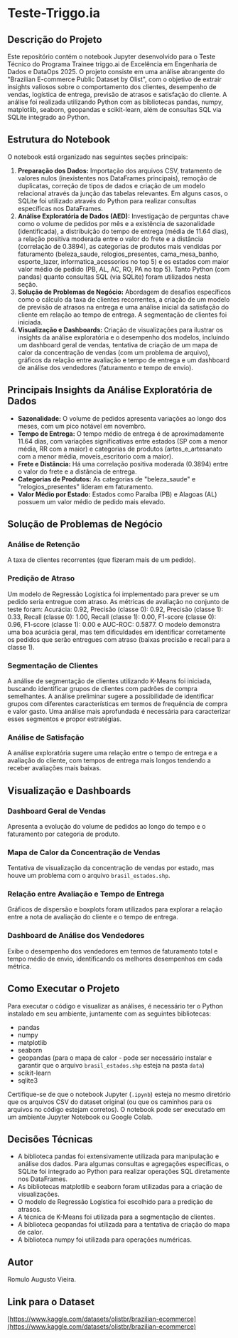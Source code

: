 # Teste-Triggo.ia

## Descrição do Projeto

Este repositório contém o notebook Jupyter desenvolvido para o Teste Técnico do Programa Trainee triggo.ai de Excelência em Engenharia de Dados e DataOps 2025. O projeto consiste em uma análise abrangente do "Brazilian E-commerce Public Dataset by Olist", com o objetivo de extrair insights valiosos sobre o comportamento dos clientes, desempenho de vendas, logística de entrega, previsão de atrasos e satisfação do cliente. A análise foi realizada utilizando Python com as bibliotecas pandas, numpy, matplotlib, seaborn, geopandas e scikit-learn, além de consultas SQL via SQLite integrado ao Python.

## Estrutura do Notebook

O notebook está organizado nas seguintes seções principais:

1.  **Preparação dos Dados:** Importação dos arquivos CSV, tratamento de valores nulos (inexistentes nos DataFrames principais), remoção de duplicatas, correção de tipos de dados e criação de um modelo relacional através da junção das tabelas relevantes. Em alguns casos, o SQLite foi utilizado através do Python para realizar consultas específicas nos DataFrames.
2.  **Análise Exploratória de Dados (AED):** Investigação de perguntas chave como o volume de pedidos por mês e a existência de sazonalidade (identificada), a distribuição do tempo de entrega (média de 11.64 dias), a relação positiva moderada entre o valor do frete e a distância (correlação de 0.3894), as categorias de produtos mais vendidas por faturamento (beleza\_saude, relogios\_presentes, cama\_mesa\_banho, esporte\_lazer, informatica\_acessorios no top 5) e os estados com maior valor médio de pedido (PB, AL, AC, RO, PA no top 5). Tanto Python (com pandas) quanto consultas SQL (via SQLite) foram utilizados nesta seção.
3.  **Solução de Problemas de Negócio:** Abordagem de desafios específicos como o cálculo da taxa de clientes recorrentes, a criação de um modelo de previsão de atrasos na entrega e uma análise inicial da satisfação do cliente em relação ao tempo de entrega. A segmentação de clientes foi iniciada.
4.  **Visualização e Dashboards:** Criação de visualizações para ilustrar os insights da análise exploratória e o desempenho dos modelos, incluindo um dashboard geral de vendas, tentativa de criação de um mapa de calor da concentração de vendas (com um problema de arquivo), gráficos da relação entre avaliação e tempo de entrega e um dashboard de análise dos vendedores (faturamento e tempo de envio).

## Principais Insights da Análise Exploratória de Dados

* **Sazonalidade:** O volume de pedidos apresenta variações ao longo dos meses, com um pico notável em novembro.
* **Tempo de Entrega:** O tempo médio de entrega é de aproximadamente 11.64 dias, com variações significativas entre estados (SP com a menor média, RR com a maior) e categorias de produtos (artes\_e\_artesanato com a menor média, moveis\_escritorio com a maior).
* **Frete e Distância:** Há uma correlação positiva moderada (0.3894) entre o valor do frete e a distância de entrega.
* **Categorias de Produtos:** As categorias de "beleza\_saude" e "relogios\_presentes" lideram em faturamento.
* **Valor Médio por Estado:** Estados como Paraíba (PB) e Alagoas (AL) possuem um valor médio de pedido mais elevado.

## Solução de Problemas de Negócio

### Análise de Retenção

A taxa de clientes recorrentes (que fizeram mais de um pedido).

### Predição de Atraso

Um modelo de Regressão Logística foi implementado para prever se um pedido seria entregue com atraso. As métricas de avaliação no conjunto de teste foram: Acurácia: 0.92, Precisão (classe 0): 0.92, Precisão (classe 1): 0.33, Recall (classe 0): 1.00, Recall (classe 1): 0.00, F1-score (classe 0): 0.96, F1-score (classe 1): 0.00 e AUC-ROC: 0.5877. O modelo demonstra uma boa acurácia geral, mas tem dificuldades em identificar corretamente os pedidos que serão entregues com atraso (baixas precisão e recall para a classe 1).

### Segmentação de Clientes

A análise de segmentação de clientes utilizando K-Means foi iniciada, buscando identificar grupos de clientes com padrões de compra semelhantes. A análise preliminar sugere a possibilidade de identificar grupos com diferentes características em termos de frequência de compra e valor gasto. Uma análise mais aprofundada é necessária para caracterizar esses segmentos e propor estratégias.

### Análise de Satisfação

A análise exploratória sugere uma relação entre o tempo de entrega e a avaliação do cliente, com tempos de entrega mais longos tendendo a receber avaliações mais baixas.

## Visualização e Dashboards

### Dashboard Geral de Vendas

Apresenta a evolução do volume de pedidos ao longo do tempo e o faturamento por categoria de produto.

### Mapa de Calor da Concentração de Vendas

Tentativa de visualização da concentração de vendas por estado, mas houve um problema com o arquivo `brasil_estados.shp`.

### Relação entre Avaliação e Tempo de Entrega

Gráficos de dispersão e boxplots foram utilizados para explorar a relação entre a nota de avaliação do cliente e o tempo de entrega.

### Dashboard de Análise dos Vendedores

Exibe o desempenho dos vendedores em termos de faturamento total e tempo médio de envio, identificando os melhores desempenhos em cada métrica.

## Como Executar o Projeto

Para executar o código e visualizar as análises, é necessário ter o Python instalado em seu ambiente, juntamente com as seguintes bibliotecas:

* pandas
* numpy
* matplotlib
* seaborn
* geopandas (para o mapa de calor - pode ser necessário instalar e garantir que o arquivo `brasil_estados.shp` esteja na pasta `data`)
* scikit-learn
* sqlite3

Certifique-se de que o notebook Jupyter (`.ipynb`) esteja no mesmo diretório que os arquivos CSV do dataset original (ou que os caminhos para os arquivos no código estejam corretos). O notebook pode ser executado em um ambiente Jupyter Notebook ou Google Colab.

## Decisões Técnicas

* A biblioteca pandas foi extensivamente utilizada para manipulação e análise dos dados. Para algumas consultas e agregações específicas, o SQLite foi integrado ao Python para realizar operações SQL diretamente nos DataFrames.
* As bibliotecas matplotlib e seaborn foram utilizadas para a criação de visualizações.
* O modelo de Regressão Logística foi escolhido para a predição de atrasos.
* A técnica de K-Means foi utilizada para a segmentação de clientes.
* A biblioteca geopandas foi utilizada para a tentativa de criação do mapa de calor.
* A biblioteca numpy foi utilizada para operações numéricas.

## Autor

Romulo Augusto Vieira.

## Link para o Dataset

[https://www.kaggle.com/datasets/olistbr/brazilian-ecommerce](https://www.kaggle.com/datasets/olistbr/brazilian-ecommerce)
